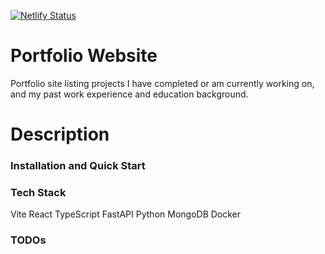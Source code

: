 [![Netlify Status](https://api.netlify.com/api/v1/badges/051bfec6-9fe4-4b18-b4e6-c489e918e5ba/deploy-status)](https://app.netlify.com/sites/fantastic-bubblegum-354e09/deploys)

# Portfolio Website
Portfolio site listing projects I have completed or am currently working on, and my past work experience and education background. 

# Description
### Installation and Quick Start

### Tech Stack
Vite
React TypeScript
FastAPI Python
MongoDB
Docker

### TODOs 

